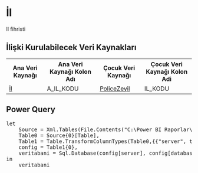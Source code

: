 <h1>İl</h1>
Il fihristi

<h2>İlişki Kurulabilecek Veri Kaynakları</h2>
<table>
<tr>
<th>Ana Veri Kaynağı</th>
<th>Ana Veri Kaynağı Kolon Adı</th>
<th>Çocuk Veri Kaynağı</th>
<th>Çocuk Veri Kaynağı Kolon Adi</th>
</tr>
<tr>
<td><a href="../VeriKaynaklari/Il.md">İl</a></td>
<td>A_IL_KODU</td>
<td><a href="../VeriKaynaklari/PoliceZeyil.md">PoliceZeyil</a></td>
<td>IL_KODU</td>
</tr>
</table>


<h2>Power Query</h2>
<pre>
let
    Source = Xml.Tables(File.Contents("C:\Power BI Raporlar\config.xml")),
    Table0 = Source{0}[Table],
    Table1 = Table.TransformColumnTypes(Table0,{{"server", type text}, {"database", type text}}),
    config = Table1{0},
    veritabani = Sql.Database(config[server], config[database], [Query="SELECT DISTINCT(A_IL_KODU), IL_ADI FROM ASW_BELEDIYE ORDER BY A_IL_KODU"]) 
in
    veritabani
</pre>

